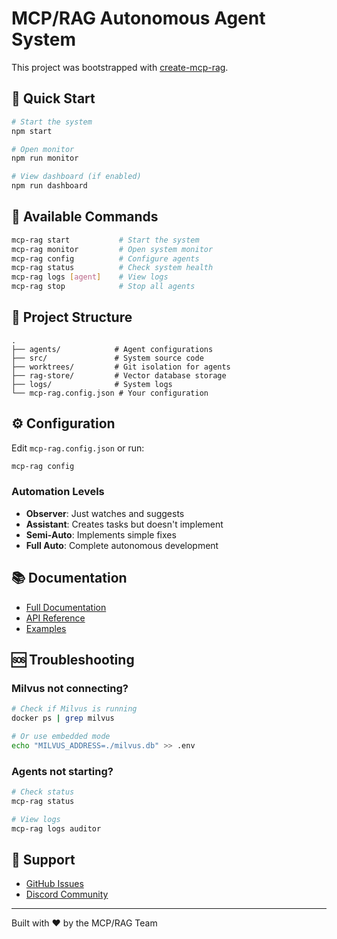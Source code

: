 # MCP/RAG Autonomous Agent System

This project was bootstrapped with [create-mcp-rag](https://github.com/w3bsuki/MCP-RAG-LAST).

## 🚀 Quick Start

```bash
# Start the system
npm start

# Open monitor
npm run monitor

# View dashboard (if enabled)
npm run dashboard
```

## 🤖 Available Commands

```bash
mcp-rag start           # Start the system
mcp-rag monitor         # Open system monitor
mcp-rag config          # Configure agents
mcp-rag status          # Check system health
mcp-rag logs [agent]    # View logs
mcp-rag stop            # Stop all agents
```

## 📁 Project Structure

```
.
├── agents/            # Agent configurations
├── src/               # System source code
├── worktrees/         # Git isolation for agents
├── rag-store/         # Vector database storage
├── logs/              # System logs
└── mcp-rag.config.json # Your configuration
```

## ⚙️ Configuration

Edit `mcp-rag.config.json` or run:

```bash
mcp-rag config
```

### Automation Levels

- **Observer**: Just watches and suggests
- **Assistant**: Creates tasks but doesn't implement
- **Semi-Auto**: Implements simple fixes
- **Full Auto**: Complete autonomous development

## 📚 Documentation

- [Full Documentation](https://github.com/w3bsuki/MCP-RAG-LAST)
- [API Reference](https://github.com/w3bsuki/MCP-RAG-LAST/docs)
- [Examples](https://github.com/w3bsuki/MCP-RAG-LAST/examples)

## 🆘 Troubleshooting

### Milvus not connecting?
```bash
# Check if Milvus is running
docker ps | grep milvus

# Or use embedded mode
echo "MILVUS_ADDRESS=./milvus.db" >> .env
```

### Agents not starting?
```bash
# Check status
mcp-rag status

# View logs
mcp-rag logs auditor
```

## 🤝 Support

- [GitHub Issues](https://github.com/w3bsuki/MCP-RAG-LAST/issues)
- [Discord Community](https://discord.gg/mcp-rag)

---

Built with ❤️ by the MCP/RAG Team